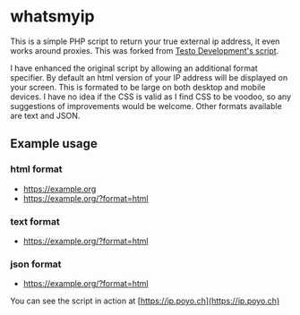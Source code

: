 # whatsmyip
This is a simple PHP script to return your true external ip address, it even works around proxies. This was forked from [Testo Development's script](https://github.com/TestoEXE/whatsmyip).

I have enhanced the original script by allowing an additional format specifier. By default an html version of your IP address will be displayed on your screen. This is formated to be large on both desktop and mobile devices. I have no idea if the CSS is valid as I find CSS to be voodoo, so any suggestions of improvements would be welcome. Other formats available are text and JSON.

## Example usage

### html format
* https://example.org
* https://example.org/?format=html

### text format
* https://example.org/?format=html

### json format
* https://example.org/?format=html

You can see the script in action at [https://ip.poyo.ch](https://ip.poyo.ch)
